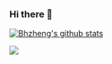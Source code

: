 ### Hi there 👋

[![Bhzheng's github stats](https://github-readme-stats.vercel.app/api?username=bhzheng1&count_private=true&show_icons=true&theme=transparent&hide_rank=false)](https://github.com/anuraghazra/github-readme-stats)


[![](https://github-profile-summary-cards.vercel.app/api/cards/profile-details?username=bhzheng1&theme=github)](https://github.com/vn7n24fzkq/github-profile-summary-cards)

<!--
**bhzheng1/bhzheng1** is a ✨ _special_ ✨ repository because its `README.md` (this file) appears on your GitHub profile.

Here are some ideas to get you started:

- 🔭 I’m currently working on ...
- 🌱 I’m currently learning ...
- 👯 I’m looking to collaborate on ...
- 🤔 I’m looking for help with ...
- 💬 Ask me about ...
- 📫 How to reach me: ...
- 😄 Pronouns: ...
- ⚡ Fun fact: ...
-->
